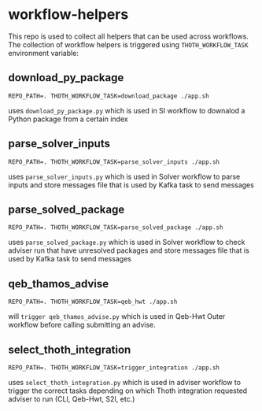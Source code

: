 # workflow-helpers

This repo is used to collect all helpers that can be used across workflows. The collection of workflow helpers is triggered using
`THOTH_WORKFLOW_TASK` environment variable:

## download_py_package

```shell
REPO_PATH=. THOTH_WORKFLOW_TASK=download_package ./app.sh
```

uses `download_py_package.py` which is used in SI workflow to downalod a Python package from a certain index

## parse_solver_inputs

```shell
REPO_PATH=. THOTH_WORKFLOW_TASK=parse_solver_inputs ./app.sh
```

uses `parse_solver_inputs.py` which is used in Solver workflow to parse inputs and store messages file
that is used by Kafka task to send messages

## parse_solved_package

```shell
REPO_PATH=. THOTH_WORKFLOW_TASK=parse_solved_package ./app.sh
```

uses `parse_solved_package.py` which is used in Solver workflow to check adviser run that have unresolved packages
and store messages file that is used by Kafka task to send messages

## qeb_thamos_advise

```shell
REPO_PATH=. THOTH_WORKFLOW_TASK=qeb_hwt ./app.sh
```

will `trigger qeb_thamos_advise.py` which is used in Qeb-Hwt Outer workflow before calling submitting an advise.

## select_thoth_integration

```shell
REPO_PATH=. THOTH_WORKFLOW_TASK=trigger_integration ./app.sh
```

uses `select_thoth_integration.py` which is used in adviser workflow to trigger
the correct tasks depending on which Thoth integration requested adviser to run (CLI, Qeb-Hwt, S2I, etc.)
